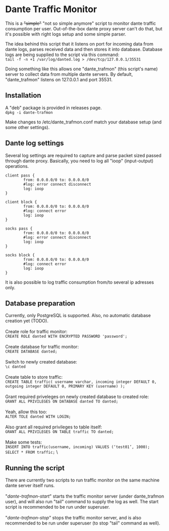 # Dante Traffic Monitor

This is a ~~"simple"~~ "not so simple anymore" script to monitor dante traffic consumption per user. Out-of-the-box dante proxy server can't do that, but it's possible with right logs setup and some simple parser.

The idea behind this script that it listens on port for incoming data from dante logs, parses received data and then stores it into database. Database logs are being supplied to the script via this command:\
`tail -f -n +1 /var/log/danted.log > /dev/tcp/127.0.0.1/35531`

Doing something like this allows one "dante_trafmon" (this script's name) server to collect data from multiple dante servers. By default, "dante_trafmon" listens on 127.0.0.1 and port 35531.

## Installation
A "deb" package is provided in releases page. \
`dpkg -i dante-trafmon`

Make changes to /etc/dante_trafmon.conf match your database setup (and some other settings).

## Dante log settings
Several log settings are required to capture and parse packet sized passed through dante proxy. Basically, you need to log all "ioop" (input-output) operations.

```
client pass {
        from: 0.0.0.0/0 to: 0.0.0.0/0
        #log: error connect disconnect
        log: ioop
}

client block {
        from: 0.0.0.0/0 to: 0.0.0.0/0
        #log: connect error
        log: ioop
}

socks pass {
        from: 0.0.0.0/0 to: 0.0.0.0/0
        #log: error connect disconnect
        log: ioop
}

socks block {
        from: 0.0.0.0/0 to: 0.0.0.0/0
        #log: connect error
        log: ioop
}
```

It is also possible to log traffic consumption from/to several ip adresses only.

## Database preparation
Currently, only PostgreSQL is supported. Also, no automatic database creation yet (TODO).\
 \
Create role for traffic monitor:\
`CREATE ROLE danted WITH ENCRYPTED PASSWORD 'password';`\
 \
Create database for traffic monitor:\
`CREATE DATABASE danted;`\
 \
Switch to newly created database:\
`\c danted`\
 \
Create table to store traffic:\
`CREATE TABLE traffic( username varchar, incoming integer DEFAULT 0, outgoing integer DEFAULT 0, PRIMARY KEY (username) );` \
 \
Grant required priveleges on newly created database to created role: \
`GRANT ALL PRIVILEGES ON DATABASE danted TO danted;` \
 \
Yeah, allow this too: \
`ALTER TOLE danted WITH LOGIN;` \
 \
Also grant all required privileges to table itself: \
`GRANT ALL PRIVILEGES ON TABLE traffic TO danted;` \
 \
Make some tests: \
`INSERT INTO traffic(username, incoming) VALUES (‘test01’, 1000);` \
`SELECT * FROM traffic;` \


## Running the script
There are currently two scripts to run traffic monitor on the same machine dante server itself runs.\
\
"*dante-trafmon-start*" starts the traffic monitor server (under dante_trafmon user), and will also run "tail" command to supply the log as well. The start script is recommended to be run under superuser.\
\
"*dante-trafmon-stop*" stops the traffic monitor server, and is also recommended to be run under superuser (to stop "tail" command as well).

